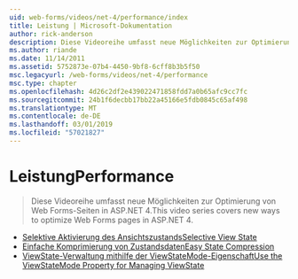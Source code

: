 ```yaml
---
uid: web-forms/videos/net-4/performance/index
title: Leistung | Microsoft-Dokumentation
author: rick-anderson
description: Diese Videoreihe umfasst neue Möglichkeiten zur Optimierung von Web Forms-Seiten in ASP.NET 4.
ms.author: riande
ms.date: 11/14/2011
ms.assetid: 5752873e-07b4-4450-9bf8-6cff8b3b5f50
msc.legacyurl: /web-forms/videos/net-4/performance
msc.type: chapter
ms.openlocfilehash: 4d26c2df2e439022471858fdd7a0b65afc9cc7fc
ms.sourcegitcommit: 24b1f6decbb17bb22a45166e5fdb0845c65af498
ms.translationtype: MT
ms.contentlocale: de-DE
ms.lasthandoff: 03/01/2019
ms.locfileid: "57021827"
---
```

<a name="performance"></a><span data-ttu-id="0c00b-103">Leistung</span><span class="sxs-lookup"><span data-stu-id="0c00b-103">Performance</span></span>
====================
> <span data-ttu-id="0c00b-104">Diese Videoreihe umfasst neue Möglichkeiten zur Optimierung von Web Forms-Seiten in ASP.NET 4.</span><span class="sxs-lookup"><span data-stu-id="0c00b-104">This video series covers new ways to optimize Web Forms pages in ASP.NET 4.</span></span>


- [<span data-ttu-id="0c00b-105">Selektive Aktivierung des Ansichtszustands</span><span class="sxs-lookup"><span data-stu-id="0c00b-105">Selective View State</span></span>](aspnet-4-quick-hit-selective-view-state.md)
- [<span data-ttu-id="0c00b-106">Einfache Komprimierung von Zustandsdaten</span><span class="sxs-lookup"><span data-stu-id="0c00b-106">Easy State Compression</span></span>](aspnet-4-quick-hit-easy-state-compression.md)
- [<span data-ttu-id="0c00b-107">ViewState-Verwaltung mithilfe der ViewStateMode-Eigenschaft</span><span class="sxs-lookup"><span data-stu-id="0c00b-107">Use the ViewStateMode Property for Managing ViewState</span></span>](how-do-i-use-the-viewstatemode-property-for-managing-viewstate.md)
